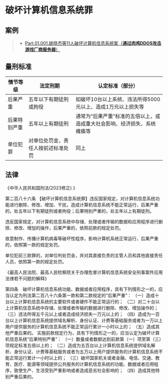# 破坏计算机信息系统罪
## 案例
> - [Part.01.001.姚晓杰等11人破坏计算机信息系统案（**通过肉鸡DDOS攻击游戏厂商服务器**）](./Part.01.001.姚晓杰等11人破坏计算机信息系统案.md)
## 量刑标准
| 情节等级   | 法定刑期              | 认定标准（部分）                              |
| ------ | ----------------- | ------------------------------------- |
| 后果严重   | 五年以下有期徒刑或拘役       | 如破坏10台以上系统、违法所得5000元以上、造成1万元以上损失等     |
| 后果特别严重 | 五年以上有期徒刑          | 通常为“后果严重”标准的五倍以上，或造成重大社会影响、经济损失、系统瘫痪等 |
| 单位犯罪   | 对单位处罚金，责任人按前述标准处罚 | 同上                                    |
## 法律
《中华人民共和国刑法(2023修正) 》

第二百八十六条 【破坏计算机信息系统罪】违反国家规定，对计算机信息系统功能进行删除、修改、增加、干扰，造成计算机信息系统不能正常运行，后果严重的，处五年以下有期徒刑或者拘役；后果特别严重的，处五年以上有期徒刑。

  违反国家规定，对计算机信息系统中存储、处理或者传输的数据和应用程序进行删除、修改、增加的操作，后果严重的，依照前款的规定处罚。

  故意制作、传播计算机病毒等破坏性程序，影响计算机系统正常运行，后果严重的，依照第一款的规定处罚。

  单位犯前三款罪的，对单位判处罚金，并对其直接负责的主管人员和其他直接责任人员，依照第一款的规定处罚。

《最高人民法院、最高人民检察院关于办理危害计算机信息系统安全刑事案件应用法律若干问题的解释》

第四条　破坏计算机信息系统功能、数据或者应用程序，具有下列情形之一的，应当认定为刑法第二百八十六条第一款和第二款规定的“后果严重”：
  （一）造成十台以上计算机信息系统的主要软件或者硬件不能正常运行的；
  （二）对二十台以上计算机信息系统中存储、处理或者传输的数据进行删除、修改、增加操作的；
  （三）违法所得五千元以上或者造成经济损失一万元以上的；
  （四）造成为一百台以上计算机信息系统提供域名解析、身份认证、计费等基础服务或者为一万以上用户提供服务的计算机信息系统不能正常运行累计一小时以上的；
  （五）造成其他严重后果的。
  实施前款规定行为，具有下列情形之一的，应当认定为破坏计算机信息系统“后果特别严重”：
  （一）数量或者数额达到前款第（一）项至第（三）项规定标准五倍以上的；
  （二）造成为五百台以上计算机信息系统提供域名解析、身份认证、计费等基础服务或者为五万以上用户提供服务的计算机信息系统不能正常运行累计一小时以上的；
  （三）破坏国家机关或者金融、电信、交通、教育、医疗、能源等领域提供公共服务的计算机信息系统的功能、数据或者应用程序，致使生产、生活受到严重影响或者造成恶劣社会影响的；
  （四）造成其他特别严重后果的。

